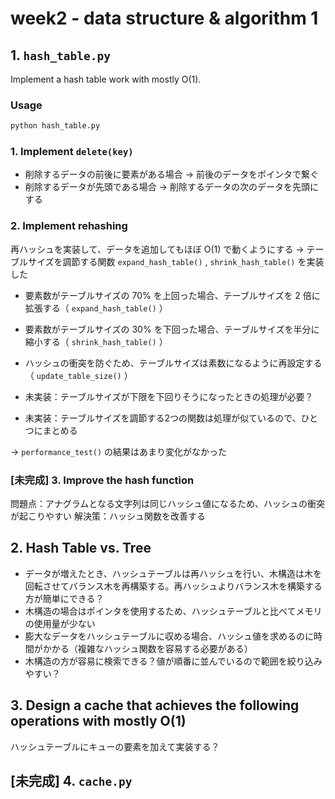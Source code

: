 # week2 - data structure & algorithm 1

## 1. `hash_table.py`
Implement a hash table work with mostly O(1).

### Usage
```bash
python hash_table.py
```

### 1. Implement `delete(key)`
- 削除するデータの前後に要素がある場合 -> 前後のデータをポインタで繋ぐ
- 削除するデータが先頭である場合 -> 削除するデータの次のデータを先頭にする

### 2. Implement rehashing
再ハッシュを実装して、データを追加してもほぼ O(1) で動くようにする 
-> テーブルサイズを調節する関数 `expand_hash_table()` , `shrink_hash_table()` を実装した

- 要素数がテーブルサイズの 70% を上回った場合、テーブルサイズを 2 倍に拡張する（ `expand_hash_table()` ）
- 要素数がテーブルサイズの 30% を下回った場合、テーブルサイズを半分に縮小する（ `shrink_hash_table()` ）
- ハッシュの衝突を防ぐため、テーブルサイズは素数になるように再設定する（ `update_table_size()` ）

- 未実装：テーブルサイズが下限を下回りそうになったときの処理が必要？
- 未実装：テーブルサイズを調節する2つの関数は処理が似ているので、ひとつにまとめる

-> `performance_test()` の結果はあまり変化がなかった

### [未完成] 3. Improve the hash function
問題点：アナグラムとなる文字列は同じハッシュ値になるため、ハッシュの衝突が起こりやすい
解決策：ハッシュ関数を改善する


## 2. Hash Table vs. Tree
- データが増えたとき、ハッシュテーブルは再ハッシュを行い、木構造は木を回転させてバランス木を再構築する。再ハッシュよりバランス木を構築する方が簡単にできる？
- 木構造の場合はポインタを使用するため、ハッシュテーブルと比べてメモリの使用量が少ない
- 膨大なデータをハッシュテーブルに収める場合、ハッシュ値を求めるのに時間がかかる（複雑なハッシュ関数を容易する必要がある）
- 木構造の方が容易に検索できる？値が順番に並んでいるので範囲を絞り込みやすい？

## 3. Design a cache that achieves the following operations with mostly O(1)
ハッシュテーブルにキューの要素を加えて実装する？

## [未完成] 4. `cache.py`




